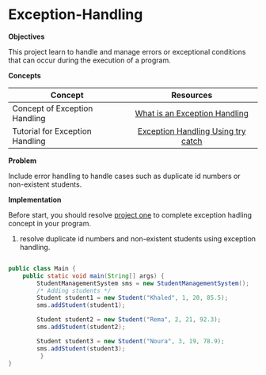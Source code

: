 # Exception-Handling

**Objectives**

This project learn to handle and manage errors or exceptional conditions that can occur during the execution of a program. 

**Concepts**

| Concept   |      Resources      |
|----------|:-------------:|
|Concept of Exception Handling |  [What is an Exception Handling](https://github.com/nourabyte/Exception-Handling/blob/main/resource/What-is-exception-handling.md) |
|Tutorial for Exception Handling    |    [Exception Handling Using try catch](https://www.youtube.com/watch?v=osEjmECD8bI)  |


**Problem**

Include error handling to handle cases such as duplicate id numbers or non-existent students.


**Implementation**

Before start, you should resolve [project one](https://github.com/nourabyte/Package-Project/blob/main/README.md) to complete exception hadling concept in your program.

1. resolve duplicate id numbers and non-existent students using exception handling.

```Java

public class Main {
    public static void main(String[] args) {
        StudentManagementSystem sms = new StudentManagementSystem();
        /* Adding students */
        Student student1 = new Student("Khaled", 1, 20, 85.5);
        sms.addStudent(student1);

        Student student2 = new Student("Rema", 2, 21, 92.3);
        sms.addStudent(student2);

        Student student3 = new Student("Noura", 3, 19, 78.9);
        sms.addStudent(student3);
         }
}
```

